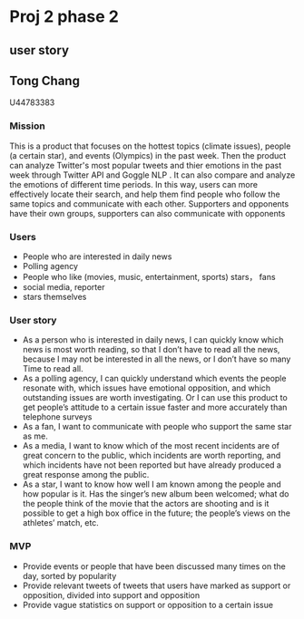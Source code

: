 # Proj 2 phase 2

## user story

## Tong Chang 

U44783383

### Mission

This is a product that focuses on the hottest topics (climate issues), people (a certain star), and events (Olympics) in the past week. Then the product can analyze 
Twitter's most popular tweets and thier emotions in the past week through Twitter API and Goggle NLP . It can also compare and analyze the emotions of different time periods. 
In this way, users can more effectively locate their search, and help them find people who follow the same topics and communicate with each other. 
Supporters and opponents have their own groups, supporters can also communicate with opponents

### Users

* People who are interested in daily news 
* Polling agency
* People who like (movies, music, entertainment, sports) stars， fans
* social media, reporter
* stars themselves

### User story

* As a person who is interested in daily news, I can quickly know which news is most worth reading, so that I don’t have to read all the news, because I may not be interested in all the news, or I don’t have so many Time to read all.
* As a polling agency, I can quickly understand which events the people resonate with, which issues have emotional opposition, and which outstanding issues are worth investigating. Or I can use this product to get people’s attitude to a certain issue faster and more accurately than telephone surveys
* As a fan, I want to communicate with people who support the same star as me.
* As a media, I want to know which of the most recent incidents are of great concern to the public, which incidents are worth reporting, and which incidents have not been reported but have already produced a great response among the public.
* As a star, I want to know how well I am known among the people and how popular is it. Has the singer’s new album been welcomed; what do the people think of the movie that the actors are shooting and is it possible to get a high box office in the future; the people’s views on the athletes’ match, etc.

### MVP

* Provide events or people that have been discussed many times on the day, sorted by popularity
* Provide relevant tweets of tweets that users have marked as support or opposition, divided into support and opposition
* Provide vague statistics on support or opposition to a certain issue
